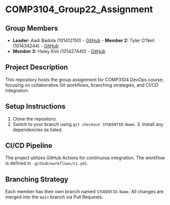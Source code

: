 # COMP3104_Group22_Assignment

## Group Members

- **Leader:** Aadi Badola (101412150) - [GitHub](https://github.com/aadi219) - **Member 2:** Tyler O'Neil (101434244) - [GitHub](https://github.com/tyleroneil72)
- **Member 3:** Haley Kim (101427440) - [GitHub](https://github.com/Haley-k)

## Project Description

This repository hosts the group assignment for COMP3104 DevOps course, focusing on collaborative Git workflows, branching strategies, and CI/CD integration.

## Setup Instructions

1. Clone the repository.
2. Switch to your branch using `git checkout STUDENTID-Name`. 3. Install any dependencies as listed.

## CI/CD Pipeline

The project utilizes GitHub Actions for continuous integration. The workflow is defined in `.github/workflows/ci.yml`.

## Branching Strategy

Each member has their own branch named `STUDENTID-Name`. All changes are merged into the `main` branch via Pull Requests.
